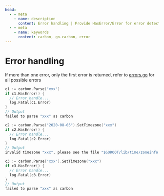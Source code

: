 ```yaml
---
head:
  - - meta
    - name: description
      content: Error handling | Provide HasError/Error for error detection and retrieval; when multiple errors occur, only the first is returned; covers common scenarios like parsing and timezone setting
  - - meta
    - name: keywords
      content: carbon, go-carbon, error
---
```


# Error handling
If more than one error, only the first error is returned, refer to <a href="https://github.com/dromara/carbon/blob/master/errors.go" target="_blank" rel="noreferrer">errors.go</a> for all possible errors

```go
c1 := carbon.Parse("xxx")
if c1.HasError() {
  // Error handle...
  log.Fatal(c1.Error)
}
// Output
failed to parse "xxx" as carbon

c2 := carbon.Parse("2020-08-05").SetTimezone("xxx")
if c2.HasError() {
  // Error handle...
  log.Fatal(c2.Error)
}
// Output
invalid timezone "xxx", please see the file "$GOROOT/lib/time/zoneinfo.zip" for all valid timezones

c3 := carbon.Parse("xxx").SetTimezone("xxx")
if c3.HasError() {
  // Error handle...
  log.Fatal(c3.Error)
}
// Output
failed to parse "xxx" as carbon
```